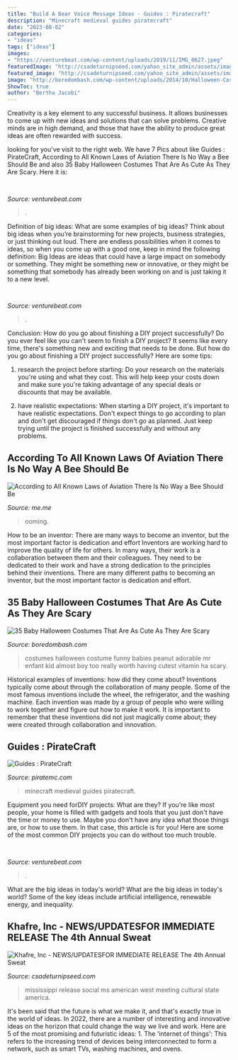 ```yaml
---
title: "Build A Bear Voice Message Ideas - Guides : Piratecraft"
description: "Minecraft medieval guides piratecraft"
date: "2023-08-02"
categories:
- "ideas"
tags: ["ideas"]
images:
- "https://venturebeat.com/wp-content/uploads/2019/11/IMG_0627.jpeg"
featuredImage: "http://csadeturnipseed.com/yahoo_site_admin/assets/images/IMG_4375.7185844_std.JPG"
featured_image: "http://csadeturnipseed.com/yahoo_site_admin/assets/images/IMG_4375.7185844_std.JPG"
image: "http://boredombash.com/wp-content/uploads/2014/10/Halloween-Costumes-For-Babies-32.jpg"
ShowToc: true
author: "Bertha Jacobi"
---
```



Creativity is a key element to any successful business. It allows businesses to come up with new ideas and solutions that can solve problems. Creative minds are in high demand, and those that have the ability to produce great ideas are often rewarded with success.

	

		
looking for  you've visit to the right web. We have 7 Pics about  like Guides : PirateCraft, According to All Known Laws of Aviation There Is No Way a Bee Should Be and also 35 Baby Halloween Costumes That Are As Cute As They Are Scary. Here it is:
		
    
## 

<img loading=lazy src="https://venturebeat.com/wp-content/uploads/2019/11/siriauthenticate.jpg" onerror="this.onerror=null;this.src='https://tse2.mm.bing.net/th?id=OIP._qJp2BqJ9Z_5e-yCIY2NHgHaDR&amp;pid=15.1';" alt="">

_Source: venturebeat.com_

>. 

	

Definition of big ideas: What are some examples of big ideas?
Think about big ideas when you’re brainstorming for new projects, business strategies, or just thinking out loud. There are endless possibilities when it comes to ideas, so when you come up with a good one, keep in mind the following definition: 
Big Ideas are ideas that could have a large impact on somebody or something. They might be something new or innovative, or they might be something that somebody has already been working on and is just taking it to a new level.

    
## 

<img loading=lazy src="https://venturebeat.com/wp-content/uploads/2019/10/IMG_2307D-e1572529138577.jpeg" onerror="this.onerror=null;this.src='https://tse3.mm.bing.net/th?id=OIP.JH5oeQG4IfebxWuL_cwUiQHaFj&amp;pid=15.1';" alt="">

_Source: venturebeat.com_

>. 

	

Conclusion: How do you go about finishing a DIY project successfully?
Do you ever feel like you can't seem to finish a DIY project? It seems like every time, there's something new and exciting that needs to be done. But how do you go about finishing a DIY project successfully? Here are some tips: 
1. research the project before starting: Do your research on the materials you're using and what they cost. This will help keep your costs down and make sure you're taking advantage of any special deals or discounts that may be available. 

2. have realistic expectations: When starting a DIY project, it's important to have realistic expectations. Don't expect things to go according to plan and don't get discouraged if things don't go as planned. Just keep trying until the project is finished successfully and without any problems. 


    
## According To All Known Laws Of Aviation There Is No Way A Bee Should Be

<img loading=lazy src="https://pics.me.me/thumb_according-to-all-known-laws-of-aviation-there-is-no-64163268.png" onerror="this.onerror=null;this.src='https://tse4.mm.bing.net/th?id=OIP.7J7soJ7G8paFReBimnsxbgAAAA&amp;pid=15.1';" alt="According to All Known Laws of Aviation There Is No Way a Bee Should Be">

_Source: me.me_

>ooming. 

	

How to be an inventor: There are many ways to become an inventor, but the most important factor is dedication and effort
Inventors are working hard to improve the quality of life for others. In many ways, their work is a collaboration between them and their colleagues. They need to be dedicated to their work and have a strong dedication to the principles behind their inventions. There are many different paths to becoming an inventor, but the most important factor is dedication and effort.

    
## 35 Baby Halloween Costumes That Are As Cute As They Are Scary

<img loading=lazy src="http://boredombash.com/wp-content/uploads/2014/10/Halloween-Costumes-For-Babies-32.jpg" onerror="this.onerror=null;this.src='https://tse2.mm.bing.net/th?id=OIP.jHQKUvFJMXFCwaUbfEbELAHaJ4&amp;pid=15.1';" alt="35 Baby Halloween Costumes That Are As Cute As They Are Scary">

_Source: boredombash.com_

>costumes halloween costume funny babies peanut adorable mr enfant kid almost boy too really worth having cutest vitamin ha scary. 

	

Historical examples of inventions: how did they come about?
Inventions typically come about through the collaboration of many people. Some of the most famous inventions include the wheel, the refrigerator, and the washing machine. Each invention was made by a group of people who were willing to work together and figure out how to make it work. It is important to remember that these inventions did not just magically come about; they were created through collaboration and innovation.

    
## Guides : PirateCraft

<img loading=lazy src="http://piratemc.com/wp-content/uploads/2015/04/piratecraft_minecraft_medieval_house-1024x770.jpg" onerror="this.onerror=null;this.src='https://tse3.mm.bing.net/th?id=OIP.5x8eAy17Axu45zsMXTmFugHaFk&amp;pid=15.1';" alt="Guides : PirateCraft">

_Source: piratemc.com_

>minecraft medieval guides piratecraft. 

	

Equipment you need forDIY projects: What are they?
If you're like most people, your home is filled with gadgets and tools that you just don't have the time or money to use. Maybe you don't have any idea what those things are, or how to use them. In that case, this article is for you! Here are some of the most common DIY projects you can do without too much trouble.

    
## 

<img loading=lazy src="https://venturebeat.com/wp-content/uploads/2019/11/IMG_0627.jpeg" onerror="this.onerror=null;this.src='https://tse1.mm.bing.net/th?id=OIP.79piEcuSsqVz_UQn6SRnkwHaEV&amp;pid=15.1';" alt="">

_Source: venturebeat.com_

>. 

	

What are the big ideas in today's world?
What are the big ideas in today's world? 
Some of the key ideas include artificial intelligence, renewable energy, and inequality.

    
## Khafre, Inc - NEWS/UPDATES﻿FOR IMMEDIATE RELEASE The 4th Annual Sweat

<img loading=lazy src="http://csadeturnipseed.com/yahoo_site_admin/assets/images/IMG_4375.7185844_std.JPG" onerror="this.onerror=null;this.src='https://tse1.mm.bing.net/th?id=OIP.ECqaVuogMEBb5DMhKTQ8KAHaJ3&amp;pid=15.1';" alt="Khafre, Inc - NEWS/UPDATES﻿FOR IMMEDIATE RELEASE The 4th Annual Sweat">

_Source: csadeturnipseed.com_

>mississippi release social ms american west meeting cultural state america. 

	

It's been said that the future is what we make it, and that's exactly true in the world of ideas. In 2022, there are a number of interesting and innovative ideas on the horizon that could change the way we live and work. Here are 5 of the most promising and futuristic ideas: 1. The 'internet of things': This refers to the increasing trend of devices being interconnected to form a network, such as smart TVs, washing machines, and ovens.

